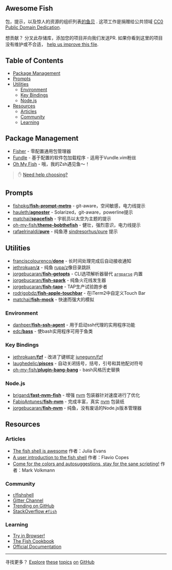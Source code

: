 ## Awesome Fish

 包，提示，以及惊人的资源的组织列表<a href="https://fishshell.com" title="友好的互动外壳">的鱼贝</a> .  这项工作是捐赠给公共领域 [CC0 Public Domain Dedication](https://creativecommons.org/publicdomain/zero/1.0/).

 想贡献？  分叉此存储库，添加您的项目并向我们发送PR.  如果你看到这里的项目没有维护或不合适， [help us improve this file](https://github.com/jorgebucaran/awesome-fish/fork).

## Table of Contents

- [Package Management](#package-management)
- [Prompts](#prompts)
- [Utilities](#utilities)
  - [Environment](#environment)
  - [Key Bindings](#key-bindings)
  - [Node.js](#nodejs)
- [Resources](#resources)
  - [Articles](#articles)
  - [Community](#community)
  - [Learning](#learning)

## Package Management

- [Fisher](https://github.com/jorgebucaran/fisher) - 零配置通用包管理器
- [Fundle](https://github.com/danhper/fundle) - 基于配置的软件包加载程序 - 适用于Vundle.vim粉丝
- [Oh My Fish](https://github.com/oh-my-fish/oh-my-fish) - 哦，我的Zsh遇见鱼〜！

> ✋ [Need help choosing?](https://github.com/jorgebucaran/fisher/issues/481)

## Prompts

- [fishpkg/**fish-prompt-metro**](https://github.com/fishpkg/fish-prompt-metro) -  git-aware，空间敏感，电力线提示
- [hauleth/**agnoster**](https://github.com/hauleth/agnoster) -  Solarized，git-aware，powerline提示
- [matchai/**spacefish**](https://github.com/matchai/spacefish) - 宇航员以太空为主题的提示
- [oh-my-fish/**theme-bobthefish**](https://github.com/oh-my-fish/theme-bobthefish) - 健壮，强烈意识，电力线提示
- [rafaelrinaldi/**pure**](https://github.com/rafaelrinaldi/pure) - 纯鱼港 [sindresorhus/pure](https://github.com/sindresorhus/pure) 提示

## Utilities

- [franciscolourenco/**done**](https://github.com/franciscolourenco/done) - 长时间处理完成后自动接收通知
- [jethrokuan/**z**](https://github.com/jethrokuan/z) - 纯鱼 [rupa/z](https://github.com/rupa/z)像目录跳跃
- [jorgebucaran/**fish-getopts**](https://github.com/jorgebucaran/fish-getopts) -  CLI选项解析器替代 [`argparse`](https://fishshell.com/docs/current/commands.html#argparse) 内置
- [jorgebucaran/**fish-spark**](https://github.com/jorgebucaran/fish-spark) - 纯鱼火花线发生器
- [jorgebucaran/**fish-tape**](https://github.com/jorgebucaran/fish-tape) -  TAP生产试验跑步者
- [rodrigobdz/**fish-apple-touchbar**](https://github.com/rodrigobdz/fish-apple-touchbar) - 在iTerm2中自定义Touch Bar
- [matchai/**fish-mock**](https://github.com/matchai/fish-mock) - 快速而强大的模拟

### Environment

- [danhper/**fish-ssh-agent**](https://github.com/danhper/fish-ssh-agent) - 用于启动ssh代理的实用程序功能
- [edc/**bass**](https://github.com/edc/bass) - 使bash实用程序可用于鱼类

### Key Bindings

- [jethrokuan/**fzf**](https://github.com/jethrokuan/fzf) - 改进了键绑定 [junegunn/fzf](https://github.com/junegunn/fzf)
- [laughedelic/**pisces**](https://github.com/laughedelic/pisces) - 自动关闭括号，括号，引号和其他配对符号
- [oh-my-fish/**plugin-bang-bang**](https://github.com/oh-my-fish/plugin-bang-bang) -  bash风格历史替换

### Node.js

- [brigand/**fast-nvm-fish**](https://github.com/brigand/fast-nvm-fish) - 增强 [nvm](https://github.com/creationix/nvm) 包装器针对速度进行了优化
- [FabioAntunes/**fish-nvm**](https://github.com/FabioAntunes/fish-nvm) - 完成丰富，真实 [nvm](https://github.com/creationix/nvm) 包装纸
- [jorgebucaran/**fish-nvm**](https://github.com/jorgebucaran/fish-nvm) - 纯鱼，没有废话的Node.js版本管理器

## Resources

### Articles

- [The fish shell is awesome](https://jvns.ca/blog/2017/04/23/the-fish-shell-is-awesome/) 作者：Julia Evans
- [A user introduction to the fish shell](https://flaviocopes.com/fish-shell) 作者：Flavio Copes
- [Come for the colors and autosuggestions, stay for the sane scripting!](https://mvolkmann.github.io/fish-article) 作者：Mark Volkmann

### Community

- [r/fishshell](https://www.reddit.com/r/fishshell)
- [Gitter Channel](https://gitter.im/fish-shell/fish-shell)
- [Trending on GitHub](https://github.com/trending/shell)
- [StackOverflow `#fish`](https://stackoverflow.com/questions/tagged/fish)

### Learning

- [Try in Browser!](https://rootnroll.com/d/fish-shell)
- [The Fish Cookbook](https://github.com/jorgebucaran/fish-cookbook)
- [Official Documentation](https://fishshell.com/docs/current/index.html)

---

 寻找更多？ [Explore](https://github.com/topics/fish-shell) [these](https://github.com/topics/fish-packages) [topics](https://github.com/topics/fisher) [on](https://github.com/topics/oh-my-fish) [GitHub](https://github.com/topics/fish-prompt)
